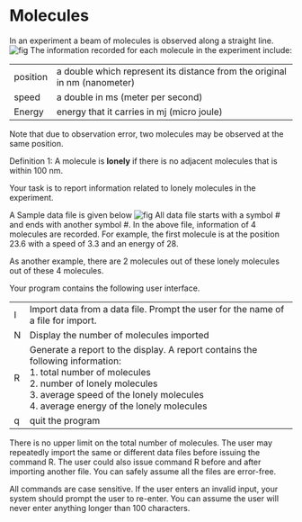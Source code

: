 Molecules
===========

In an experiment a beam of molecules is observed along a straight line.
![fig](http://i4.tietuku.com/02138b9f21631a00.png)
The information recorded for each molecule in the experiment include:
<table><tr><td>
position</td><td> a double which represent its distance from the original in nm (nanometer)</td></tr>
<tr><td>speed</td><td>a double in ms (meter per second)</td></tr>
<tr><td>Energy</td><td> energy that it carries in mj (micro joule)</td></tr></table>
Note that due to observation error, two molecules may be observed at the same position.


Definition 1: A molecule is **lonely** if there is no adjacent molecules that is within 100 nm.


Your task is to report information related to lonely molecules in the experiment.


A Sample data file is given below
![fig](http://i4.tietuku.com/1a67102f424fd1f2.png)
All data file starts with a symbol # and ends with another symbol #. In the above file,
information of 4 molecules are recorded. For example, the first molecule is at the position
23.6 with a speed of 3.3 and an energy of 28.


As another example, there are 2 molecules out of these lonely molecules out of these 4
molecules.


Your program contains the following user interface.
<table><tr><td>
I</td><td> Import data from a data file. Prompt the user for the name of a file for import.</td></tr>
<tr><td>N</td><td> Display the number of molecules imported</td></tr>
<tr><td>R</td><td> Generate a report to the display. A report contains the following information:</br>
1. total number of molecules</br>
2. number of lonely molecules</br>
3. average speed of the lonely molecules</br>
4. average energy of the lonely molecules</td></tr>
<tr><td>q</td><td> quit the program</td></tr></table>


There is no upper limit on the total number of molecules. The user may repeatedly import the
same or different data files before issuing the command R. The user could also issue
command R before and after importing another file. You can safely assume all the files are
error-free.


All commands are case sensitive. If the user enters an invalid input, your system should
prompt the user to re-enter. You can assume the user will never enter anything longer than
100 characters.
